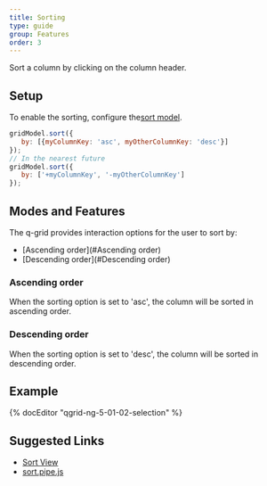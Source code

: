 ```yaml
---
title: Sorting
type: guide
group: Features
order: 3
---
```


Sort a column by clicking on the column header.

## Setup

To enable the sorting, configure the[sort model](/doc/api/sort-model.html).

```javascript
gridModel.sort({
   by: [{myColumnKey: 'asc', myOtherColumnKey: 'desc'}]
});
// In the nearest future
gridModel.sort({
   by: ['+myColumnKey', '-myOtherColumnKey']
});
```

## Modes and Features

The q-grid provides interaction options for the user to sort by:

* [Ascending order](#Ascending order)
* [Descending order](#Descending order)

### Ascending order

When the sorting option is set to 'asc', the column will be sorted in ascending order.

### Descending order

When the sorting option is set to 'desc', the column will be sorted in descending order.

## Example

{% docEditor "qgrid-ng-5-01-02-selection" %}

## Suggested Links

* [Sort View](/doc/api/sort-view.html)
* [sort.pipe.js](https://github.com/qgrid/ng2/blob/master/core/pipe/sort.pipe.js)
